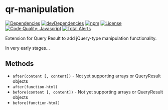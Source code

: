 # qr-manipulation

[![Dependencies](https://img.shields.io/david/brettz9/qr-manipulation.svg)](https://david-dm.org/brettz9/qr-manipulation)
[![devDependencies](https://img.shields.io/david/dev/brettz9/qr-manipulation.svg)](https://david-dm.org/brettz9/qr-manipulation?type=dev)
[![npm](http://img.shields.io/npm/v/qr-manipulation.svg)](https://www.npmjs.com/package/qr-manipulation)
[![License](https://img.shields.io/npm/l/qr-manipulation.svg)](LICENSE-MIT)
[![Code Quality: Javascript](https://img.shields.io/lgtm/grade/javascript/g/brettz9/qr-manipulation.svg?logo=lgtm&logoWidth=18)](https://lgtm.com/projects/g/brettz9/qr-manipulation/context:javascript)
[![Total Alerts](https://img.shields.io/lgtm/alerts/g/brettz9/qr-manipulation.svg?logo=lgtm&logoWidth=18)](https://lgtm.com/projects/g/brettz9/qr-manipulation/alerts)

Extension for Query Result to add jQuery-type manipulation functionality.

In very early stages...

## Methods

- `after(content [, content])` - Not yet supporting arrays or QueryResult objects
- `after(function-html)`
- `before(content [, content])` - Not yet supporting arrays or QueryResult objects
- `before(function-html)`
